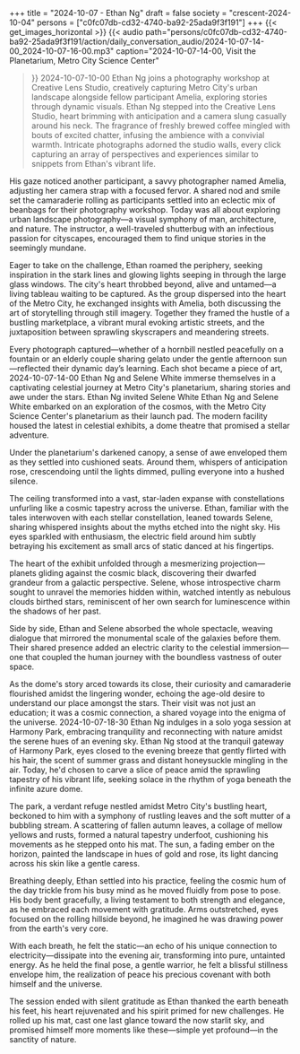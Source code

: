 +++
title = "2024-10-07 - Ethan Ng"
draft = false
society = "crescent-2024-10-04"
persons = ["c0fc07db-cd32-4740-ba92-25ada9f3f191"]
+++
{{< get_images_horizontal >}}
{{< audio
    path="persons/c0fc07db-cd32-4740-ba92-25ada9f3f191/action/daily_conversation_audio/2024-10-07-14-00_2024-10-07-16-00.mp3" 
    caption="2024-10-07-14-00, Visit the Planetarium, Metro City Science Center"
>}}
2024-10-07-10-00
Ethan Ng joins a photography workshop at Creative Lens Studio, creatively capturing Metro City's urban landscape alongside fellow participant Amelia, exploring stories through dynamic visuals.
Ethan Ng stepped into the Creative Lens Studio, heart brimming with anticipation and a camera slung casually around his neck. The fragrance of freshly brewed coffee mingled with bouts of excited chatter, infusing the ambience with a convivial warmth. Intricate photographs adorned the studio walls, every click capturing an array of perspectives and experiences similar to snippets from Ethan's vibrant life.

His gaze noticed another participant, a savvy photographer named Amelia, adjusting her camera strap with a focused fervor. A shared nod and smile set the camaraderie rolling as participants settled into an eclectic mix of beanbags for their photography workshop. Today was all about exploring urban landscape photography—a visual symphony of man, architecture, and nature. The instructor, a well-traveled shutterbug with an infectious passion for cityscapes, encouraged them to find unique stories in the seemingly mundane.

Eager to take on the challenge, Ethan roamed the periphery, seeking inspiration in the stark lines and glowing lights seeping in through the large glass windows. The city's heart throbbed beyond, alive and untamed—a living tableau waiting to be captured. As the group dispersed into the heart of the Metro City, he exchanged insights with Amelia, both discussing the art of storytelling through still imagery. Together they framed the hustle of a bustling marketplace, a vibrant mural evoking artistic streets, and the juxtaposition between sprawling skyscrapers and meandering streets.

Every photograph captured—whether of a hornbill nestled peacefully on a fountain or an elderly couple sharing gelato under the gentle afternoon sun—reflected their dynamic day’s learning. Each shot became a piece of art, 
2024-10-07-14-00
Ethan Ng and Selene White immerse themselves in a captivating celestial journey at Metro City's planetarium, sharing stories and awe under the stars.
Ethan Ng invited Selene White
Ethan Ng and Selene White embarked on an exploration of the cosmos, with the Metro City Science Center's planetarium as their launch pad. The modern facility housed the latest in celestial exhibits, a dome theatre that promised a stellar adventure.

Under the planetarium's darkened canopy, a sense of awe enveloped them as they settled into cushioned seats. Around them, whispers of anticipation rose, crescendoing until the lights dimmed, pulling everyone into a hushed silence.

The ceiling transformed into a vast, star-laden expanse with constellations unfurling like a cosmic tapestry across the universe. Ethan, familiar with the tales interwoven with each stellar constellation, leaned towards Selene, sharing whispered insights about the myths etched into the night sky. His eyes sparkled with enthusiasm, the electric field around him subtly betraying his excitement as small arcs of static danced at his fingertips.

The heart of the exhibit unfolded through a mesmerizing projection—planets gliding against the cosmic black, discovering their dwarfed grandeur from a galactic perspective. Selene, whose introspective charm sought to unravel the memories hidden within, watched intently as nebulous clouds birthed stars, reminiscent of her own search for luminescence within the shadows of her past.

Side by side, Ethan and Selene absorbed the whole spectacle, weaving dialogue that mirrored the monumental scale of the galaxies before them. Their shared presence added an electric clarity to the celestial immersion—one that coupled the human journey with the boundless vastness of outer space.

As the dome's story arced towards its close, their curiosity and camaraderie flourished amidst the lingering wonder, echoing the age-old desire to understand our place amongst the stars. Their visit was not just an education; it was a cosmic connection, a shared voyage into the enigma of the universe.
2024-10-07-18-30
Ethan Ng indulges in a solo yoga session at Harmony Park, embracing tranquility and reconnecting with nature amidst the serene hues of an evening sky.
Ethan Ng stood at the tranquil gateway of Harmony Park, eyes closed to the evening breeze that gently flirted with his hair, the scent of summer grass and distant honeysuckle mingling in the air. Today, he'd chosen to carve a slice of peace amid the sprawling tapestry of his vibrant life, seeking solace in the rhythm of yoga beneath the infinite azure dome. 

The park, a verdant refuge nestled amidst Metro City's bustling heart, beckoned to him with a symphony of rustling leaves and the soft mutter of a bubbling stream. A scattering of fallen autumn leaves, a collage of mellow yellows and rusts, formed a natural tapestry underfoot, cushioning his movements as he stepped onto his mat. The sun, a fading ember on the horizon, painted the landscape in hues of gold and rose, its light dancing across his skin like a gentle caress.

Breathing deeply, Ethan settled into his practice, feeling the cosmic hum of the day trickle from his busy mind as he moved fluidly from pose to pose. His body bent gracefully, a living testament to both strength and elegance, as he embraced each movement with gratitude. Arms outstretched, eyes focused on the rolling hillside beyond, he imagined he was drawing power from the earth's very core.

With each breath, he felt the static—an echo of his unique connection to electricity—dissipate into the evening air, transforming into pure, untainted energy. As he held the final pose, a gentle warrior, he felt a blissful stillness envelope him, the realization of peace his precious covenant with both himself and the universe.

The session ended with silent gratitude as Ethan thanked the earth beneath his feet, his heart rejuvenated and his spirit primed for new challenges. He rolled up his mat, cast one last glance toward the now starlit sky, and promised himself more moments like these—simple yet profound—in the sanctity of nature.
